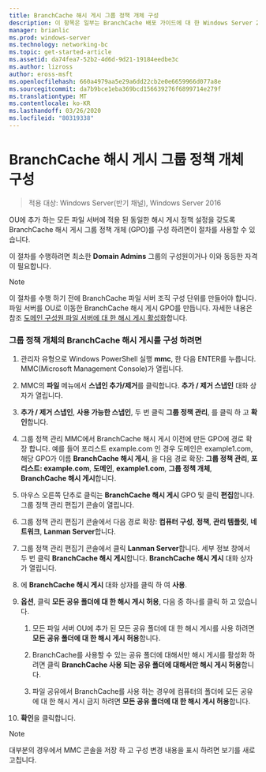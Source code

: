 ```yaml
---
title: BranchCache 해시 게시 그룹 정책 개체 구성
description: 이 항목은 일부는 BranchCache 배포 가이드에 대 한 Windows Server 2016, 지사에 WAN 대역폭 사용량을 최적화 하기 위해 분산 및 호스트 캐시 모드로 BranchCache를 배포 하는 방법을 보여 주는
manager: brianlic
ms.prod: windows-server
ms.technology: networking-bc
ms.topic: get-started-article
ms.assetid: da74fea7-52b2-4d6d-9d21-19184eedbe3c
ms.author: lizross
author: eross-msft
ms.openlocfilehash: 660a4979aa5e29a6dd22cb2e0e6659966d077a8e
ms.sourcegitcommit: da7b9bce1eba369bcd156639276f6899714e279f
ms.translationtype: MT
ms.contentlocale: ko-KR
ms.lasthandoff: 03/26/2020
ms.locfileid: "80319338"
---
```

# <a name="configure-the-branchcache-hash-publication-group-policy-object"></a>BranchCache 해시 게시 그룹 정책 개체 구성

>적용 대상: Windows Server(반기 채널), Windows Server 2016

OU에 추가 하는 모든 파일 서버에 적용 된 동일한 해시 게시 정책 설정을 갖도록 BranchCache 해시 게시 그룹 정책 개체 (GPO)를 구성 하려면이 절차를 사용할 수 있습니다.  
  
이 절차를 수행하려면 최소한 **Domain Admins** 그룹의 구성원이거나 이와 동등한 자격이 필요합니다.  
  
> [!NOTE]  
> 이 절차를 수행 하기 전에 BranchCache 파일 서버 조직 구성 단위를 만들어야 합니다. 파일 서버를 OU로 이동한 BranchCache 해시 게시 GPO를 만듭니다. 자세한 내용은 참조 [도메인 구성원 파일 서버에 대 한 해시 게시 활성화](../../branchcache/deploy/Enable-Hash-Publication-for-Domain-Member-File-Servers.md)합니다.  
  
### <a name="to-configure-the-branchcache-hash-publication-group-policy-object"></a>그룹 정책 개체의 BranchCache 해시 게시를 구성 하려면  
  
1.  관리자 유형으로 Windows PowerShell 실행 **mmc**, 한 다음 ENTER를 누릅니다. MMC(Microsoft Management Console)가 열립니다.  
  
2.  MMC의 **파일** 메뉴에서 **스냅인 추가/제거**를 클릭합니다. **추가 / 제거 스냅인** 대화 상자가 열립니다.  
  
3.  **추가 / 제거 스냅인**,  **사용 가능한 스냅인**, 두 번 클릭 **그룹 정책 관리**, 를 클릭 하 고 **확인**합니다.  
  
4.  그룹 정책 관리 MMC에서 BranchCache 해시 게시 이전에 만든 GPO에 경로 확장 합니다. 예를 들어 포리스트 example.com 인 경우 도메인은 example1.com, 해당 GPO가 이름 **BranchCache 해시 게시**, 을 다음 경로 확장: **그룹 정책 관리**, **포리스트: example.com**, **도메인**, **example1.com**, **그룹 정책 개체**, **BranchCache 해시 게시**합니다.  
  
5.  마우스 오른쪽 단추로 클릭는 **BranchCache 해시 게시** GPO 및 클릭 **편집**합니다. 그룹 정책 관리 편집기 콘솔이 열립니다.  
  
6.  그룹 정책 관리 편집기 콘솔에서 다음 경로 확장: **컴퓨터 구성**, **정책**, **관리 템플릿**, **네트워크**, **Lanman Server**합니다.  
  
7.  그룹 정책 관리 편집기 콘솔에서 클릭 **Lanman Server**합니다. 세부 정보 창에서 두 번 클릭 **BranchCache 해시 게시**합니다. **BranchCache 해시 게시** 대화 상자가 열립니다.  
  
8.  에 **BranchCache 해시 게시** 대화 상자를 클릭 하 여 **사용**.  
  
9. **옵션**, 클릭 **모든 공유 폴더에 대 한 해시 게시 허용**, 다음 중 하나를 클릭 하 고 있습니다.  
  
    1.  모든 파일 서버 OU에 추가 된 모든 공유 폴더에 대 한 해시 게시를 사용 하려면 **모든 공유 폴더에 대 한 해시 게시 허용**합니다.  
  
    2.  BranchCache를 사용할 수 있는 공유 폴더에 대해서만 해시 게시를 활성화 하려면 클릭 **BranchCache 사용 되는 공유 폴더에 대해서만 해시 게시 허용**합니다.  
  
    3.  파일 공유에서 BranchCache를 사용 하는 경우에 컴퓨터의 폴더에 모든 공유에 대 한 해시 게시 금지 하려면 **모든 공유 폴더에 대 한 해시 게시 허용**합니다.  
  
10. **확인**을 클릭합니다.  
  
> [!NOTE]  
> 대부분의 경우에서 MMC 콘솔을 저장 하 고 구성 변경 내용을 표시 하려면 보기를 새로 고칩니다.  
  


